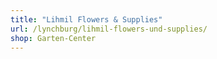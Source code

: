 ```yaml
---
title: "Lihmil Flowers & Supplies"
url: /lynchburg/lihmil-flowers-und-supplies/
shop: Garten-Center
---
```

